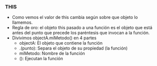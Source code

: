 ### THIS

* Como vemos el valor de this cambia según sobre que objeto lo llamemos.
* Regla de oro:
    el objeto this pasado a una función es el objeto que está antes del punto que precede los paréntesis que invocan a la función.
* Divivimos objectA.miMetodo() en 4 partes
    * objectA: El objeto que contiene la función
    * .(punto): Separa el objeto de su propiedad (la función)
    * miMetodo: Nombre de la función
    * (): Ejecutan la función

